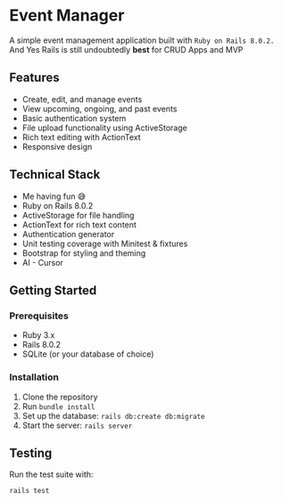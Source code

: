 # Event Manager

A simple event management application built with `Ruby on Rails 8.0.2.`
And Yes Rails is still undoubtedly **best** for CRUD Apps and MVP

## Features

- Create, edit, and manage events
- View upcoming, ongoing, and past events
- Basic authentication system
- File upload functionality using ActiveStorage
- Rich text editing with ActionText
- Responsive design

## Technical Stack

- Me having fun 😅
- Ruby on Rails 8.0.2
- ActiveStorage for file handling
- ActionText for rich text content
- Authentication generator
- Unit testing coverage with Minitest & fixtures
- Bootstrap for styling and theming
- AI - Cursor

## Getting Started

### Prerequisites

- Ruby 3.x
- Rails 8.0.2
- SQLite (or your database of choice)

### Installation

1. Clone the repository
2. Run `bundle install`
3. Set up the database: `rails db:create db:migrate`
4. Start the server: `rails server`

## Testing

Run the test suite with:

```
rails test
```
